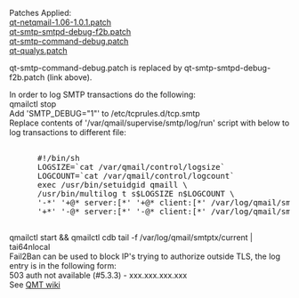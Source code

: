 Patches Applied:<br>
<a href="https://github.com/qmtoaster/patches/blob/master/cos8/3.3.1/qt-netqmail-1.06-1.0.1.patch">qt-netqmail-1.06-1.0.1.patch</a><br>
<a href="https://github.com/qmtoaster/patches/blob/master/cos8/3.3.5/qt-smtp-smtpd-debug-f2b.patch">qt-smtp-smtpd-debug-f2b.patch</a><br>
<a href="https://github.com/qmtoaster/patches/blob/master/cos8/3.3.4/qt-smtp-command-debug.patch">qt-smtp-command-debug.patch</a><br>
<a href="https://github.com/qmtoaster/patches/blob/master/cos8/3.3.4/qt-qualys.patch">qt-qualys.patch</a><br>

qt-smtp-command-debug.patch is replaced by qt-smtp-smtpd-debug-f2b.patch (link above).

In order to log SMTP transactions do the following:<br>
qmailctl stop<br>
Add 'SMTP_DEBUG="1"' to /etc/tcprules.d/tcp.smtp<br> 
Replace contents of '/var/qmail/supervise/smtp/log/run' script with below to log transactions to different file:<br>
   <pre>    
      #!/bin/sh
      LOGSIZE=`cat /var/qmail/control/logsize`
      LOGCOUNT=`cat /var/qmail/control/logcount`
      exec /usr/bin/setuidgid qmaill \
      /usr/bin/multilog t s$LOGSIZE n$LOGCOUNT \
      '-*' '+@* server:[*' '+@* client:[*' /var/log/qmail/smtptx \
      '+*' '-@* server:[*' '-@* client:[*' /var/log/qmail/smtp 2>&1
   </pre>
qmailctl start && qmailctl cdb
tail -f /var/log/qmail/smtptx/current | tai64nlocal<br>
Fail2Ban can be used to block IP's trying to authorize outside TLS, the log entry is in the following form:<br>
    503 auth not available (#5.3.3) - xxx.xxx.xxx.xxx<br>
See <a href="http://wiki.qmailtoaster.org/index.php?title=Fail2ban" target="_blank">QMT wiki</a>
